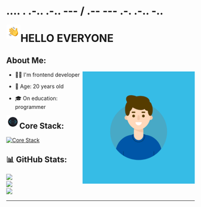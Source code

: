 # .... . .-.. .-.. --- / .-- --- .-. .-.. -..

<img alt="hello world" src="./assets/gifs/hand.gif" width='38' align="left"/>

# **HELLO EVERYONE**

## About Me:

<img alt="hello world" src="./assets/gifs/me.gif" height='300px' align="right"/>

- 👨‍💻 I'm frontend developer

- 👨 Age: 20 years old

- &#127891; On education: programmer


<img alt="devstack" src="./assets/gifs/devstack.gif" width='35' align="left"/>

## Core Stack:


[![Core Stack](https://skillicons.dev/icons?i=react,ts,js,redux,html,css,tailwind,&perline=9)](https://skillicons.dev)

## 📊 GitHub Stats:

![](https://github-readme-stats.vercel.app/api?username=e1nur&theme=react&hide_border=true&include_all_commits=false&count_private=false)<br/>
![](https://github-readme-streak-stats.herokuapp.com/?user=e1nur&theme=react&hide_border=true)<br/>
![](https://github-readme-stats.vercel.app/api/top-langs/?username=e1nur&theme=react&hide_border=true&include_all_commits=false&count_private=false&layout=compact)

---
